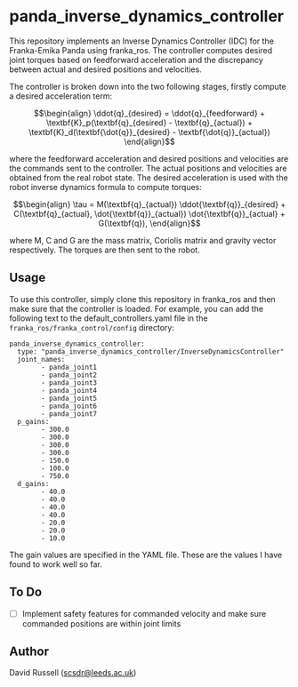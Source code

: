 # panda_inverse_dynamics_controller

This repository implements an Inverse Dynamics Controller (IDC) for the Franka-Emika Panda
using franka_ros. The controller computes desired joint torques based on feedforward acceleration 
and the discrepancy between actual and desired positions and velocities.

The controller is broken down into the two following stages, firstly compute a desired acceleration
term:

```math
\begin{align}
\ddot{q}_{desired} = \ddot{q}_{feedforward} + \textbf{K}_p(\textbf{q}_{desired} - \textbf{q}_{actual}) + \textbf{K}_d(\textbf{\dot{q}}_{desired} - \textbf{\dot{q}}_{actual})
\end{align}
```

where the feedforward acceleration and desired positions and velocities are the commands sent to the controller. The actual positions
and velocities are obtained from the real robot state. The desired acceleration is used with the robot inverse dynamics formula to compute
torques:

```math
\begin{align}
\tau = M(\textbf{q}_{actual}) \ddot{\textbf{q}}_{desired} + C(\textbf{q}_{actual}, \dot{\textbf{q}}_{actual}) \dot{\textbf{q}}_{actual} + G(\textbf{q}),
\end{align}
```

where M, C and G are the mass matrix, Coriolis matrix and gravity vector respectively. The torques are then sent to the robot.

## Usage

To use this controller, simply clone this repository in franka_ros and then make sure that the controller is loaded. For example,
you can add the following text to the default_controllers.yaml file in the `franka_ros/franka_control/config` directory:

```
panda_inverse_dynamics_controller:
  type: "panda_inverse_dynamics_controller/InverseDynamicsController"
  joint_names:
        - panda_joint1
        - panda_joint2
        - panda_joint3
        - panda_joint4
        - panda_joint5
        - panda_joint6
        - panda_joint7
  p_gains:
        - 300.0
        - 300.0
        - 300.0
        - 300.0
        - 150.0
        - 100.0
        - 750.0
  d_gains:
        - 40.0
        - 40.0
        - 40.0
        - 40.0
        - 20.0
        - 20.0
        - 10.0
```

The gain values are specified in the YAML file. These are the values I have found to work well so far.

## To Do
- [ ] Implement safety features for commanded velocity and make sure commanded positions are within joint limits

## Author
David Russell (scsdr@leeds.ac.uk)